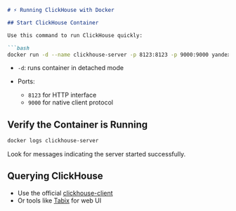 ````markdown
# ⚡ Running ClickHouse with Docker

## Start ClickHouse Container

Use this command to run ClickHouse quickly:

```bash
docker run -d --name clickhouse-server -p 8123:8123 -p 9000:9000 yandex/clickhouse-server
````

* `-d`: runs container in detached mode
* Ports:

  * `8123` for HTTP interface
  * `9000` for native client protocol

## Verify the Container is Running

```bash
docker logs clickhouse-server
```

Look for messages indicating the server started successfully.

## Querying ClickHouse

* Use the official [clickhouse-client](https://clickhouse.com/docs/en/interfaces/cli/)
* Or tools like [Tabix](https://tabix.io/) for web UI

```

